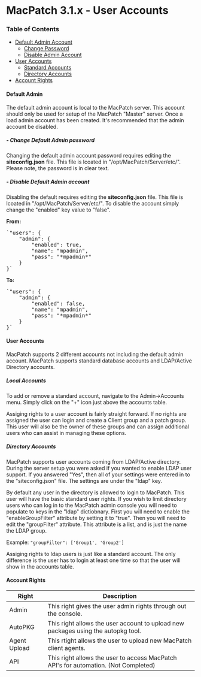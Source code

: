 # MacPatch 3.1.x - User Accounts

### Table of Contents
* [Default Admin Account](#a1)
	* [Change Password](#a1a)
	* [Disable Admin Account](#a1b)
* [User Accounts](#a2)
	* [Standard Accounts](#a2a)
	* [Directory Accounts](#a2b)
* [Account Rights](#a3)

#### Default Admin <a name='a1'></a>

The default admin account is local to the MacPatch server. This account should only be used for setup of the MacPatch "Master" server. Once a load admin account has been created. It's recommended that the admin account be disabled.

##### - Change Default Admin password
<a name='a1a'></a>Changing the default admin account password requires editing the **siteconfig.json** file. This file is lcoated in "/opt/MacPatch/Server/etc/". Please note, the password is in clear text.

##### - Disable Default Admin account
<a name='a1b'></a> Disabling the default requires editing the **siteconfig.json** file. This file is lcoated in "/opt/MacPatch/Server/etc/". To disable the account simply change the "enabled" key value to "false". 

**From:**
<pre>
`"users": {
    "admin": {
        "enabled": true, 
        "name": "mpadmin", 
        "pass": "*mpadmin*"
    }
}`
</pre>
**To:**
<pre>
`"users": {
    "admin": {
        "enabled": false, 
        "name": "mpadmin", 
        "pass": "*mpadmin*"
    }
}`
</pre>

#### User Accounts <a name='a2'></a>

MacPatch supports 2 different accounts not including the default admin account. MacPatch supports standard database accounts and LDAP/Active Directory accounts. 

<a name='a2a'></a>
##### Local Accounts
To add or remove a standard account, navigate to the Admin->Accounts menu. Simply click on the "+" icon just above the accounts table.

Assiging rights to a user account is fairly straight forward. If no rights are assigned the user can login and create a Client group and a patch group. This user will also be the owner of these groups and can assign additional users who can assist in managing these options. 

<a name='a2b'></a>
##### Directory Accounts
MacPatch supports user accounts coming from LDAP/Active directory. During the server setup you were asked if you wanted to enable LDAP user support. If you answered "Yes", then all of your settings were entered in to the "siteconfig.json" file. The settings are under the "ldap" key.

By default any user in the directory is allowed to login to MacPatch. This user will have the basic standard user rights. If you wish to limit directory users who can log in to the MacPatch admin console you will need to populate to keys in the "ldap" dictiobnary. First you will need to enable the "enableGroupFilter" attribute by setting it to "true". Then you will need to edit the "groupFilter" attribute. This attribute is a list, and is just the name the LDAP group. 

Example: 
`"groupFilter": ['Group1', 'Group2']`

Assiging rights to ldap users is just like a standard account. The only difference is the user has to login at least one time so that the user will show in the accounts table. 

#### Account Rights <a name='a3'></a>

|Right |Description|
|---|---|
|Admin | This right gives the user admin rights through out the console.|
|AutoPKG | This right allows the user account to upload new packages using the autopkg tool.  |
|Agent Upload | This rtight allows the user to upload new MacPatch client agents. |
|API | This right allows the user to access MacPatch API's for automation. (Not Completed)|